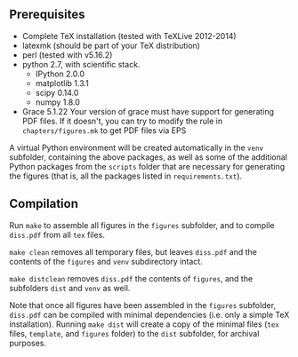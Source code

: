 ## Prerequisites ##

*   Complete TeX installation (tested with TeXLive 2012-2014)
*   latexmk (should be part of your TeX distribution)
*   perl (tested with v5.16.2)
*   python 2.7, with scientific stack.
      *   IPython 2.0.0
      *   matplotlib 1.3.1
      *   scipy 0.14.0
      *   numpy 1.8.0
*   Grace 5.1.22
    Your version of grace must have support for generating PDF files. If it
    doesn't, you can try to modify the rule in `chapters/figures.mk` to get PDF
    files via EPS

A virtual Python environment will be created automatically in the `venv`
subfolder, containing the above packages, as well as some of the additional
Python packages from the `scripts` folder that are necessary for generating the
figures (that is, all the packages listed in `requirements.txt`).

## Compilation ##

Run `make` to assemble all figures in the `figures` subfolder, and to compile
`diss.pdf` from all `tex` files.

`make clean` removes all temporary files, but leaves `diss.pdf` and the contents
of the `figures` and `venv` subdirectory intact.

`make distclean` removes `diss.pdf` the contents of `figures`, and the
subfolders `dist` and `venv` as well.

Note that once all figures have been assembled in the `figures` subfolder,
`diss.pdf` can be compiled with minimal dependencies (i.e. only a simple TeX
installation). Running `make dist` will create a copy of the minimal files
(`tex` files, `template`, and `figures` folder) to the `dist` subfolder, for
archival purposes.
